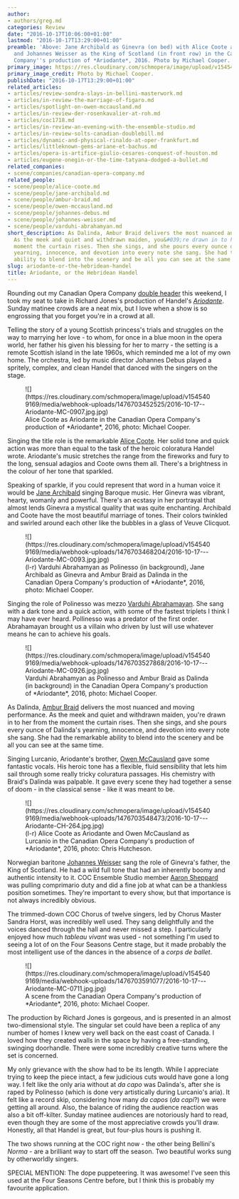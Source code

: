 ```yaml
---
author:
- authors/greg.md
categories: Review
date: "2016-10-17T10:06:00+01:00"
lastmod: "2016-10-17T13:29:00+01:00"
preamble: 'Above: Jane Archibald as Ginevra (on bed) with Alice Coote as Ariodante
  and Johannes Weisser as the King of Scotland (in front row) in the Canadian Opera
  Company''s production of *Ariodante*, 2016. Photo by Michael Cooper.'
primary_image: https://res.cloudinary.com/schmopera/image/upload/v1545409169/media/webhook-uploads/1476703260380/2016-10-17---Square---Ariodante-MC-1727.jpg.jpg
primary_image_credit: Photo by Michael Cooper.
publishDate: "2016-10-17T13:29:00+01:00"
related_articles:
- articles/review-sondra-slays-in-bellini-masterwork.md
- articles/in-review-the-marriage-of-figaro.md
- articles/spotlight-on-owen-mccausland.md
- articles/in-review-der-rosenkavalier-at-roh.md
- articles/coc1718.md
- articles/in-review-an-evening-with-the-ensemble-studio.md
- articles/in-review-solts-canadian-doublebill.md
- articles/dynamic-and-physical-rinaldo-at-oper-frankfurt.md
- articles/littleknown-gems-ariane-et-bachus.md
- articles/opera-is-artifice-giulio-cesares-conquest-of-houston.md
- articles/eugene-onegin-or-the-time-tatyana-dodged-a-bullet.md
related_companies:
- scene/companies/canadian-opera-company.md
related_people:
- scene/people/alice-coote.md
- scene/people/jane-archibald.md
- scene/people/ambur-braid.md
- scene/people/owen-mccausland.md
- scene/people/johannes-debus.md
- scene/people/johannes-weisser.md
- scene/people/varduhi-abrahamyan.md
short_description: As Dalinda, Ambur Braid delivers the most nuanced and moving performance.
  As the meek and quiet and withdrawn maiden, you&#039;re drawn in to her from the
  moment the curtain rises. Then she sings, and she pours every ounce of Dalinda&#039;s
  yearning, innocence, and devotion into every note she sang. She had the remarkable
  ability to blend into the scenery and be all you can see at the same time.
slug: ariodante-or-the-hebridean-handel
title: Ariodante, or the Hebridean Handel
---
```


Rounding out my Canadian Opera Company [double header](/review-sondra-slays-in-bellini-masterwork/) this weekend, I took my seat to take in Richard Jones's production of Handel's [*Ariodante*](http://www.coc.ca/PerformancesAndTickets/1617Season/Ariodante.aspx). Sunday matinee crowds are a neat mix, but I love when a show is so engrossing that you forget you're in a crowd at all. 

Telling the story of a young Scottish princess's trials and struggles on the way to marrying her love - to whom, for once in a blue moon in the opera world, her father his given his blessing for her to marry - the setting is a remote Scottish island in the late 1960s, which reminded me a lot of my own home. The orchestra, led by music director Johannes Debus played a spritely, complex, and clean Handel that danced with the singers on the stage. 

<figure data-type="image">![](https://res.cloudinary.com/schmopera/image/upload/v1545409169/media/webhook-uploads/1476703452525/2016-10-17--Ariodante-MC-0907.jpg.jpg)<figcaption>Alice Coote as Ariodante in the Canadian Opera Company's production of *Ariodante*, 2016, photo: Michael Cooper.
</figcaption>
</figure>

Singing the title role is the remarkable [Alice Coote](/talking-with-singers-alice-coote/). Her solid tone and quick action was more than equal to the task of the heroic coloratura Handel wrote. Ariodante's music stretches the range from the fireworks and fury to the long, sensual adagios and Coote owns them all. There's a brightness in the colour of her tone that sparkled. 

Speaking of sparkle, if you could represent that word in a human voice it would be [Jane Archibald](/scene/people/jane-archibald/) singing Baroque music. Her Ginevra was vibrant, hearty, womanly and powerful. There's an ecstasy in her portrayal that almost lends Ginevra a mystical quality that was quite enchanting. Archibald and Coote have the most beautiful marriage of tones. Their colors twinkled and swirled around each other like the bubbles in a glass of Veuve Clicquot.

<figure data-type="image">![](https://res.cloudinary.com/schmopera/image/upload/v1545409169/media/webhook-uploads/1476703468204/2016-10-17---Ariodante-MC-0093.jpg.jpg)
<figcaption>(l-r) Varduhi Abrahamyan as Polinesso (in background), Jane Archibald as Ginevra and Ambur Braid as Dalinda in the Canadian Opera Company's production of *Ariodante*, 2016, photo: Michael Cooper.
</figcaption>
</figure>

Singing the role of Polinesso was mezzo [Varduhi Abrahamayan](/scene/people/varduhi-abrahamayan/). She sang with a dark tone and a quick action, with some of the fastest triplets I think I may have ever heard. Pollinesso was a predator of the first order. Abrahamayan brought us a villain who driven by lust will use whatever means he can to achieve his goals.

<figure data-type="image">![](https://res.cloudinary.com/schmopera/image/upload/v1545409169/media/webhook-uploads/1476703527868/2016-10-17---Ariodante-MC-0926.jpg.jpg)
<figcaption>Varduhi Abrahamyan as Polinesso and Ambur Braid as Dalinda (in background) in the Canadian Opera Company's production of *Ariodante*, 2016, photo: Michael Cooper.
</figcaption>
</figure>

As Dalinda, [Ambur Braid](/talking-with-singers-ambur-braid/) delivers the most nuanced and moving performance. As the meek and quiet and withdrawn maiden, you're drawn in to her from the moment the curtain rises. Then she sings, and she pours every ounce of Dalinda's yearning, innocence, and devotion into every note she sang. She had the remarkable ability to blend into the scenery and be all you can see at the same time.

Singing Lurcanio, Ariodante's brother, [Owen McCausland](/spotlight-on-owen-mccausland/) gave some fantastic vocals. His heroic tone has a flexible, fluid sensibility that lets him sail through some really tricky coluratura passages. His chemistry with Braid's Dalinda was palpable. It gave every scene they had together a sense of doom - in the classical sense - like it was meant to be.

<figure data-type="image">![](https://res.cloudinary.com/schmopera/image/upload/v1545409169/media/webhook-uploads/1476703548473/2016-10-17---Ariodante-CH-264.jpg.jpg)
<figcaption>(l-r) Alice Coote as Ariodante and Owen McCausland as Lurcanio in the Canadian Opera Company's production of *Ariodante*, 2016, photo: Chris Hutcheson.</figcaption>
</figure>

Norwegian baritone [Johannes Weisser](/scene/people/johannes-weisser/) sang the role of Ginevra's father, the King of Scotland. He had a wild full tone that had an inherently boomy and authentic intensity to it. COC Ensemble Studio member [Aaron Sheppard](/scene/people/aaron-sheppard/) was pulling comprimario duty and did a fine job at what can be a thankless position sometimes. They're important to every show, but that importance is not always incredibly obvious.

The trimmed-down COC Chorus of twelve singers, led by Chorus Master Sandra Horst, was incredibly well used. They sang delightfully and the voices danced through the hall and never missed a step. I particularly enjoyed how much *tableau vivant* was used - not something I'm used to seeing a lot of on the Four Seasons Centre stage, but it made probably the most intelligent use of the dances in the absence of a *corps de ballet*. 

<figure data-type="image">![](https://res.cloudinary.com/schmopera/image/upload/v1545409169/media/webhook-uploads/1476703591077/2016-10-17---Ariodante-MC-0711.jpg.jpg)
<figcaption>A scene from the Canadian Opera Company's production of *Ariodante*, 2016, photo: Michael Cooper.
</figcaption>
</figure>

The production by Richard Jones is gorgeous, and is presented in an almost two-dimensional style. The singular set could have been a replica of any number of homes I knew very well back on the east coast of Canada. I loved how they created walls in the space by having a free-standing, swinging doorhandle. There were some incredibly creative turns where the set is concerned. 

My only grievance with the show had to be its length. While I appreciate trying to keep the piece intact, a few judicious cuts would have gone a long way. I felt like the only aria without at *da capo* was Dalinda's, after she is raped by Polinesso (which is done very artistically during Lurcanio's aria). It felt like a record skip, considering how many *da capos* (*da capi*?) we were getting all around. Also, the balance of riding the audience reaction was also a bit off-kilter. Sunday matinee audiences are notoriously hard to read, even though they are some of the most appreciative crowds you'll draw. Honestly, all that Handel is great, but four-plus hours is pushing it.

The two shows running at the COC right now - the other being Bellini's *Norma* - are a brilliant way to start off the season. Two beautiful works sung by otherworldly singers. 

SPECIAL MENTION: The dope puppeteering. It was awesome! I've seen this used at the Four Seasons Centre before, but I think this is probably my favourite application. 

